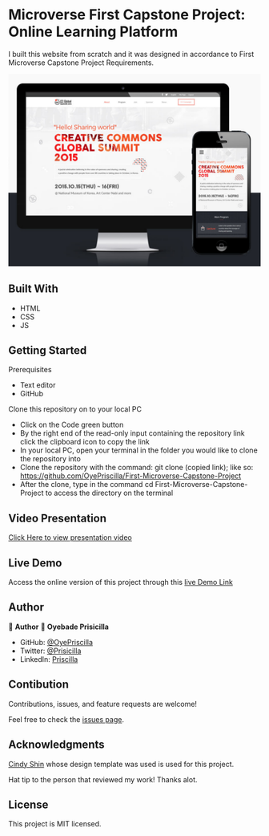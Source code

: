 # Microverse First Capstone Project: Online Learning Platform
I built this website from scratch and it was designed in accordance to First Microverse Capstone Project Requirements.

![Design Template](./resources/conference_page.png)

## Built With
* HTML
* CSS
* JS

## Getting Started

Prerequisites
* Text editor
* GitHub

Clone this repository on to your local PC

* Click on the Code green button
* By the right end of the read-only input containing the repository link click the clipboard icon to copy the link
* In your local PC, open your terminal in the folder you would like to clone the repository into
* Clone the repository with the command: git clone (copied link); like so: https://github.com/OyePriscilla/First-Microverse-Capstone-Project
* After the clone, type in the command cd First-Microverse-Capstone-Project to access the directory on the terminal

## Video Presentation
[Click Here to view presentation video](https://www.loom.com/share/89bddd0856b940de9c17f8b65277af35)

## Live Demo
Access the online version of this project through this [live Demo Link](https://oyepriscilla.github.io/First-Microverse-Capstone-Project/)

## Author
👤 **Author**
👤 **Oyebade Prisicilla**

- GitHub: [@OyePriscilla](https://github.com/OyePriscilla)
- Twitter: [@Prisicilla](https://twitter.com/Prisicilla)
- LinkedIn: [Priscilla](https://linkedin.com/in/Priscilla)

## Contibution
Contributions, issues, and feature requests are welcome!

Feel free to check the [issues page](../../issues/).

## Acknowledgments
[Cindy Shin](https://www.behance.net/gallery/29845175/CC-Global-Summit-2015) whose design template was used is used for this project.

Hat tip to the person that reviewed my work! Thanks alot.

## License
This project is MIT licensed.
